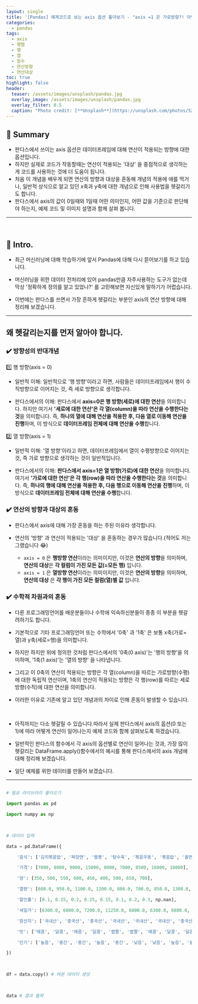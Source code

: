 ```yaml
---
layout: single
title: '[Pandas] 예제코드로 보는 axis 옵션 톺아보기 - "axis =1 은 가로방향?! 아님 세로방향?!  한방에 정리해 봅시다🤓"'
categories:
  - pandas
tags:
  - axis
  - 행렬
  - 행
  - 열
  - 함수
  - 연산방향
  - 연산대상
toc: true
highlight: false
header:
  teaser: /assets/images/unsplash/pandas.jpg
  overlay_image: /assets/images/unsplash/pandas.jpg
  overlay_filter: 0.5
  caption: "Photo credit: [**Unsplash**](https://unsplash.com/photos/52jRtc2S_VE)"
---
```

## 🚦 Summary
- 판다스에서 쓰이는 axis 옵션은 데이터프레임에 대해 연산이 적용되는 방향에 대한 옵션입니다.
- 하지만 실제로 코드가 작동할때는 연산이 적용되는 '대상' 을 중점적으로 생각하는게 코드를 사용하는 것에 더 도움이 됩니다.
- 처음 이 개념을 배우게 되면 연산의 방향과 대상을 혼동해 개념의 적용에 애를 먹거나, 일반적 상식으로 알고 있던 x축과 y축에 대한 개념으로 인해 사용법을 헷갈리기도 합니다.
- 판다스에서 axis의 값이 0일때와 1일때 어떤 의미인지, 어떤 값을 기준으로 판단해야 하는지, 예제 코드 및 이미지 설명과 함께 살펴 봅니다.

---

<head>

  <style>

    table.dataframe {

      white-space: normal;

      width: 100%;

      height: 240px;

      display: block;

      overflow: auto;

      font-family: Arial, sans-serif;

      font-size: 0.9rem;

      line-height: 20px;

      text-align: center;

      border: 0px !important;

    }

  

    table.dataframe th {

      text-align: center;

      font-weight: bold;

      padding: 8px;

    }

  

    table.dataframe td {

      text-align: center;

      padding: 8px;

    }

  

    table.dataframe tr:hover {

      background: #b8d1f3;

    }

  

    .output_prompt {

      overflow: auto;

      font-size: 0.9rem;

      line-height: 1.45;

      border-radius: 0.3rem;

      -webkit-overflow-scrolling: touch;

      padding: 0.8rem;

      margin-top: 0;

      margin-bottom: 15px;

      font: 1rem Consolas, "Liberation Mono", Menlo, Courier, monospace;

      color: $code-text-color;

      border: solid 1px $border-color;

      border-radius: 0.3rem;

      word-break: normal;

      white-space: pre;

    }

  

  .dataframe tbody tr th:only-of-type {

      vertical-align: middle;

  }

  

  .dataframe tbody tr th {

      vertical-align: top;

  }

  

  .dataframe thead th {

      text-align: center !important;

      padding: 8px;

  }

  

  .page__content p {

      margin: 0 0 0px !important;

  }

  

  .page__content p > strong {

    font-size: 0.8rem !important;

  }

  

  </style>

</head>

  
  

## 📌 Intro.

  
  
  

- 최근 머신러닝에 대해 학습하기에 앞서 Pandas에 대해 다시 뜯어보기를 하고 있습니다.

  

- 머신러닝을 위한 데이터 전처리에 있어 pandas만큼 자주사용하는 도구가 없는데 막상 '정확하게 정의를 알고 있었나?' 를 고민해보면 자신있게 말하기가 어렵습니다.

  

- 이번에는 판다스를 쓰면서 가장 흔하게 헷갈리는 부분인 axis의 연산 방향에 대해 정리해 보겠습니다.

  
  
  

---

  
  

## 왜 헷갈리는지를 먼저 알아야 합니다.

  
  
  

### ✔️ 방향성의 반대개념

  
  
  

1️⃣ 행 방향(axis = 0)

  

- 일반적 이해: 일반적으로 '행 방향'이라고 하면, 사람들은 데이터프레임에서 행이 수직방향으로 이어지는 것, 즉 세로 방향으로 생각합니다.

  

- 판다스에서의 이해: 판다스에서 **axis=0은 행 방향(세로)에 대한 연산**을 의미합니다. 하지만 여기서 **'세로에 대한 연산'은 각 열(column)을 따라 연산을 수행한다는 것**을 의미합니다. 즉, **하나의 열에 대해 연산을 적용한 후, 다음 열로 이동해 연산을 진행**하며, 이 방식으로 **데이터프레임 전체에 대해 연산을 수행**합니다.

  
  
  

2️⃣ 열 방향(axis = 1)

  

- 일반적 이해: '열 방향'이라고 하면, 데이터프레임에서 열이 수평방향으로 이어지는 것, 즉 가로 방향으로 생각하는 것이 일반적입니다.

  

- 판다스에서의 이해: **판다스에서 axis=1은 열 방향(가로)에 대한 연산**을 의미합니다. 여기서 **'가로에 대한 연산'은 각 행(row)을 따라 연산을 수행한다는 것**을 의미합니다. 즉, **하나의 행에 대해 연산을 적용한 후, 다음 행으로 이동해 연산을 진행**하며, 이 방식으로 **데이터프레임 전체에 대해 연산을 수행**합니다.

  

  
  
  

### ✔️ 연산의 방향과 대상의 혼동

  

- 판다스에서 axis에 대해 가장 혼동을 하는 주된 이유라 생각합니다.

  

- 연산의 '방향' 과 연산이 적용되는 '대상' 을 혼동하는 경우가 많습니다.(적어도 저는 그랬습니다 😂)
  - `axis = 0` 은 **행방향 연산**이라는 의미이지만, 이것은 **연산의 방향**을 의미하며, **연산의 대상**은 **각 컬럼이 가진 모든 값(=모든 행)** 입니다.
  - `axis = 1` 은 **열방향 연산**이라는 의미이지만, 이것은 **연산의 방향**을 의미하며, **연산의 대상** 은 **각 행이 가진 모든 컬럼(열)별 값** 입니다.
  
  

### ✔️ 수학적 차원과의 혼동

  

- 다른 프로그래밍언어를 배운분들이나 수학에 익숙하신분들이 종종 이 부분을 헷갈려하기도 합니다.

  

- 기본적으로 기타 프로그래밍언어 또는 수학에서 '0축' 과 '1축' 은 보통 x축(가로=열)과 y축(세로=행)을 의미합니다.

  

- 하지만 하지만 위에 정의한 것처럼 판다스에서의 '0축(0 axis)'는 '행의 방향'을 의미하며, '1축(1 axis)'는 '열의 방향' 을 나타냅니다.

  

- 그리고 이 0축의 연산이 적용되는 방향은 각 열(column)을 따르는 가로방향(수평)에 대한 독립적 연산이며, 1축의 연산이 적용되는 방향은 각 행(row)를 따르는 세로방향(수직)에 대한 연산을 의미합니다.

  

- 이러한 이유로 기존에 알고 있던 개념과의 차이로 인해 혼동이 발생할 수 있습니다.

  
  
  

<br>

  
  
  

- 아직까지는 다소 헷갈릴 수 있습니다.따라서 실제 판다스에서 axis의 옵션(0 또는 1)에 따라 어떻게 연산이 일어나는지 예제 코드와 함께 살펴보도록 하겠습니다.

  

- 일반적인 판다스의 함수에서 각 axis의 옵션별로 연산이 일어나는 것과, 가장 많이 헷갈리는 DataFrame.apply()함수에서의 예시를 통해 판다스에서의 axis 개념에 대해 정리해 보겠습니다.

  

- 일단 예제를 위한 데이터를 만들어 보겠습니다.

  
  
  

---

  
  
  

```python

# 필요 라이브러리 불러오기

import pandas as pd

import numpy as np

  

# 데이터 입력

data = pd.DataFrame({

    '음식': ['김치볶음밥', '짜장면', '짬뽕', '탕수육', '볶음우동', '볶음밥', '울면', '양장피', '팔보채'],

    '가격': [7000, 8000, 9000, 15000, 8000, 7000, 8500, 16000, 18000],

    '양': [350, 500, 550, 600, 450, 400, 500, 650, 700],

    '열량': [600.0, 950.0, 1100.0, 1200.0, 800.0, 700.0, 850.0, 1300.0, 1400.0],

    '할인률': [0.1, 0.15, 0.2, 0.25, 0.15, 0.1, 0.2, 0.3, np.nan],

    '세일가': [6300.0, 6800.0, 7200.0, 11250.0, 6800.0, 6300.0, 6800.0, 11200.0, np.nan],

    '원산지': ['국내산', '중국산', '중국산', '국내산', '국내산', '국내산', '중국산', '국내산', '국내산'],

    '맛': ['매콤', '달콤', '매콤', '달콤', '짭짤', '짭짤', '매콤', '달콤', '달콤'],

    '인기': ['높음', '중간', '중간', '높음', '중간', '낮음', '낮음', '높음', '높음']

})

  

df = data.copy() # 여분 데이터 생성

  

data # 결과 출력

```

  

<div>

<style scoped>

    .dataframe tbody tr th:only-of-type {

        vertical-align: middle;

    }

  

    .dataframe tbody tr th {

        vertical-align: top;

    }

  

    .dataframe thead th {

        text-align: right;

    }

</style>

<table border="1" class="dataframe">

  <thead>

    <tr style="text-align: right;">

      <th></th>

      <th>음식</th>

      <th>가격</th>

      <th>양</th>

      <th>열량</th>

      <th>할인률</th>

      <th>세일가</th>

      <th>원산지</th>

      <th>맛</th>

      <th>인기</th>

    </tr>

  </thead>

  <tbody>

    <tr>

      <th>0</th>

      <td>김치볶음밥</td>

      <td>7000</td>

      <td>350</td>

      <td>600.0</td>

      <td>0.10</td>

      <td>6300.0</td>

      <td>국내산</td>

      <td>매콤</td>

      <td>높음</td>

    </tr>

    <tr>

      <th>1</th>

      <td>짜장면</td>

      <td>8000</td>

      <td>500</td>

      <td>950.0</td>

      <td>0.15</td>

      <td>6800.0</td>

      <td>중국산</td>

      <td>달콤</td>

      <td>중간</td>

    </tr>

    <tr>

      <th>2</th>

      <td>짬뽕</td>

      <td>9000</td>

      <td>550</td>

      <td>1100.0</td>

      <td>0.20</td>

      <td>7200.0</td>

      <td>중국산</td>

      <td>매콤</td>

      <td>중간</td>

    </tr>

    <tr>

      <th>3</th>

      <td>탕수육</td>

      <td>15000</td>

      <td>600</td>

      <td>1200.0</td>

      <td>0.25</td>

      <td>11250.0</td>

      <td>국내산</td>

      <td>달콤</td>

      <td>높음</td>

    </tr>

    <tr>

      <th>4</th>

      <td>볶음우동</td>

      <td>8000</td>

      <td>450</td>

      <td>800.0</td>

      <td>0.15</td>

      <td>6800.0</td>

      <td>국내산</td>

      <td>짭짤</td>

      <td>중간</td>

    </tr>

    <tr>

      <th>5</th>

      <td>볶음밥</td>

      <td>7000</td>

      <td>400</td>

      <td>700.0</td>

      <td>0.10</td>

      <td>6300.0</td>

      <td>국내산</td>

      <td>짭짤</td>

      <td>낮음</td>

    </tr>

    <tr>

      <th>6</th>

      <td>울면</td>

      <td>8500</td>

      <td>500</td>

      <td>850.0</td>

      <td>0.20</td>

      <td>6800.0</td>

      <td>중국산</td>

      <td>매콤</td>

      <td>낮음</td>

    </tr>

    <tr>

      <th>7</th>

      <td>양장피</td>

      <td>16000</td>

      <td>650</td>

      <td>1300.0</td>

      <td>0.30</td>

      <td>11200.0</td>

      <td>국내산</td>

      <td>달콤</td>

      <td>높음</td>

    </tr>

    <tr>

      <th>8</th>

      <td>팔보채</td>

      <td>18000</td>

      <td>700</td>

      <td>1400.0</td>

      <td>NaN</td>

      <td>NaN</td>

      <td>국내산</td>

      <td>달콤</td>

      <td>높음</td>

    </tr>

  </tbody>

</table>

</div>

  
  

## 일반적인 판다스에서의 axis가 가지는 의미

  
  
  

### ✔️ axis = 0 👉 axis = 'index' 를 의미합니다.

  

- `axis = 0` 을 입력할 경우 **각 열(column)을 기준**으로 **각각의 행(row)이 가진 값**에 대해 **수직적**으로 연산이 적용 됩니다.

  

- 즉, DataFrame의 **각 열(column)을 독립적으로 취급해, 그 열(column)에 속한 모든 행(row)의 데이터에 대해 연산**을 수행합니다.

  

    - 예를 들어 `data.sum(axis = 0)`은 data라는 DataFrame의 모든 열(column)이 가지고 있는 각각의 행(row)이 가지고 있는 값의 합계(sum)을 계산합니다.

  

  

> **정리**
> 1. axis = 0 = 'index' 에서 'index'는 연산할 값을 의미합니다.
> 2. axis = 0 은 각 열(column)이 가진 모든 행(row)에 대해 연산을 수행한다는 것을 의미합니다.
> 3. 열(column)이 가진 모든 행(row)를 연산하느 것이므로 **수직적 연산** 이라고 합니다.

---

#### 예제코드 (axis =0) 및 연산 과정
  

```python

data.sum(axis=0) # 각 열(column)이 가진 모든 row의 값에 대해 합계를 구합니다.

```

  

<pre>

음식     김치볶음밥짜장면짬뽕탕수육볶음우동볶음밥울면양장피팔보채

가격                            96500

양                              4700

열량                           8900.0

할인률                            1.45

세일가                         62650.0

원산지     국내산중국산중국산국내산국내산국내산중국산국내산국내산

맛                매콤달콤매콤달콤짭짤짭짤매콤달콤달콤

인기               높음중간중간높음중간낮음낮음높음높음

dtype: object

</pre>

- 위와 같이 data의 각각의 컬럼이 가진 행(row)의 값들을 sum으로 모두 더한 결과를 출력합니다.
  


![](https://i.imgur.com/nJma8qX.png)


  
  

- 전체의 DataFrame이라고 보는게 헷갈린다면 특정 컬럼 하나를 지정해서 보면 조금 더 이해가 쉬울 수 있습니다.
- '가격' 컬럼에 대해서만 axis = 0 으로 sum연산을 한 결과를 살펴보겠습니다.

  

    - `data['가격'].sum(axis=0)` 은 df라는 DataFrame의 '가격'이라는 열(column)의 모든 행(row = 값)의 합계(sum)을 계산합니다.

  
  
  

```python

data['가격'].sum(axis=0)

```

  

<pre>

96500

</pre>


![](https://i.imgur.com/ZrTzbss.png)


  
  

### ✔️ axis = 1 👉 axis = 'column' 를 의미합니다.

  

- `axis = 1` 을 입력할 경우 **각 행(row)을 기준**으로 각각의 **열(column)이 가진 값**에 대해 **수평적**으로 연산이 적용 됩니다.

  

- 즉, **DataFrame의 각 행(row)를 독립적으로 취급하여, 그 행(row)에 속한 모든 열(column)에 데이터에 대해 연산**을 수행합니다.

  

    - 예시 코드로는 동일하게 `data.sum(axis = 1)` 을 사용하겠습니다.

  

    - axis = 0 일때와 동일한 결과로 차이를 보여주기 위해 숫자형 데이터를 모두 문자열로 변경한 뒤 진행하겠습니다.

  

    - sum이라는 함수는 '문자열 + 문자열' 또는 '숫자 + 숫자' 처럼 같은 데이터타입의 값들간의 SUM만 가능하기 때문에 문자열로 모두 변경했습니다.

  

  

> **정리**
> 1. axis = 1 = 'column' 에서 'column'은 연산할 값을 의미합니다.
> 2. 데이터 프레임에서 각 행(row)이 가진 모든 열(column)의 값에 대해 연산을 수행한다는 것을 의미합니다.
> 3. 행(row)에 있는 모든 열(column)을 연산하느 것이므로 **수평적 연산** 이라고 합니다.

  
  ---


#### 예제코드 (axis =1) 및 연산 과정
  

```python

# axis = 0 일때와 동일한 결과로 차이를 보여주기 위해 숫자형 데이터를 모두 문자열로 변경

# 모든 컬럼을 object 타입으로 변경

data = data.astype('str')

  

data.sum(axis=1)

```

  

<pre>

0      김치볶음밥7000350600.00.16300.0국내산매콤높음

1       짜장면8000500950.00.156800.0중국산달콤중간

2        짬뽕90005501100.00.27200.0중국산매콤중간

3    탕수육150006001200.00.2511250.0국내산달콤높음

4      볶음우동8000450800.00.156800.0국내산짭짤중간

5        볶음밥7000400700.00.16300.0국내산짭짤낮음

6         울면8500500850.00.26800.0중국산매콤낮음

7     양장피160006501300.00.311200.0국내산달콤높음

8         팔보채180007001400.0nannan국내산달콤높음

dtype: object

</pre>


![](https://i.imgur.com/2BrWrKn.png)


  
  

- 이와 같이 axis = 0 일때는 **수직연산**, axis = 1일때는 **수평연산** 을 하는 것이 pandas에서의 연산에서의 기본 설정입니다.

  

- 이러한 연산이 적용되는 함수들은 아래와 같습니다.

  

    - sum() : 각 행/열의 합계 계산

  

    - mean() : 각 행/열의 평균 계산

  

    - median() : 각 행/열의 중앙값 계산

  

    - min() : 각 행/열의 최소값 찾기

  

    - max() : 각 행/열의 최대값 찾기

  

    - std() : 각 행/열의 표준편차 계산

  

    - var() : 각 행/열의 분산 계산

  

    - quantile() : 각 행/열의 분위수 계산

  

    - cumsum() : 각 행/열의 누적합 계산

  

    - cumprod() : 각 행/열의누적곱 계산

  

    - cummax() : 각 행/열의 누적 최대값 계산

  

    - cummin() : 각 행/열의 누적 최소값 계산

  

  

---

  
  

## ✳️ 정리

  
  
  

- 판다스에서 쓰이는 axis는 연산의 방향으로 받아들이지만, 실제로 적용을 하는것은 연산의 '대상' 으로 보는 것이 이해에 더 직관적입니다.
  - axis = 0일때는 행방향에 대한 연산이지만 그 대상은 독립적인 **개별 컬럼의 모든 행** 이므로 행에 대한 연산을 하도록 하는 것입니다.
  - axis = 1이래는 열방향에 대한 연산이지만 그 대상은 독립적인 **개별 행에 매칭되는 모든 컬럼의 값** 이므로 컬럼에 대한 연산을 하는 것입니다.
- 인트로 부분에서 설명한 것처럼 혼동의 원인이 되는 주요 내용들을 도식화 하여 정리하면 아래와 같습니다.

  
  
![](https://i.imgur.com/8YgapTv.png)

---

## Outro.
> 오늘은 판다스에서 가장 많이 헷갈리는 부분중 하나인 index의 값에 따른 연산의 적용방향에 대해 정리해봤습니다.
> 다른 한가지 더 헷갈리는게 apply() 함수에서의 연산을 할때 인데요, 같은 `apply()` 함수여도 DataFrame에 직접 적용하느냐, 별개의 행이나 열을 지정해서 Series 형태에 적용하느냐에 따라 사용방법이 조금 달라질 수 있습니다.
> 다음 포스팅에서는 이 부분에 대해서 정리해 보도록 하겠습니다.